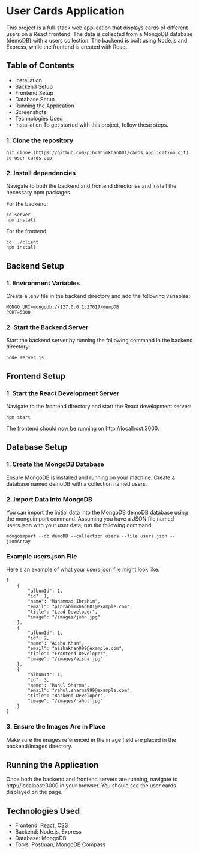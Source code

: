 # User Cards Application
This project is a full-stack web application that displays cards of different users on a React frontend. The data is collected from a MongoDB database (demoDB) with a users collection. The backend is built using Node.js and Express, while the frontend is created with React.

## Table of Contents
* Installation
* Backend Setup
* Frontend Setup
* Database Setup
* Running the Application
* Screenshots
* Technologies Used
* Installation
To get started with this project, follow these steps.

### 1. Clone the repository
```
git clone (https://github.com/pibrahimkhan001/cards_application.git)
cd user-cards-app
```
### 2. Install dependencies
Navigate to both the backend and frontend directories and install the necessary npm packages.

For the backend:
```
cd server
npm install
```
For the frontend:
```
cd ../client
npm install
```
## Backend Setup
### 1. Environment Variables
Create a .env file in the backend directory and add the following variables:
```
MONGO_URI=mongodb://127.0.0.1:27017/demoDB
PORT=5000
```
### 2. Start the Backend Server
Start the backend server by running the following command in the backend directory:
```
node server.js
```
## Frontend Setup
### 1. Start the React Development Server
Navigate to the frontend directory and start the React development server:
```
npm start
```
The frontend should now be running on http://localhost:3000.

## Database Setup
### 1. Create the MongoDB Database
Ensure MongoDB is installed and running on your machine. Create a database named demoDB with a collection named users.

### 2. Import Data into MongoDB
You can import the initial data into the MongoDB demoDB database using the mongoimport command. Assuming you have a JSON file named users.json with your user data, run the following command:
```
mongoimport --db demoDB --collection users --file users.json --jsonArray
```
### Example users.json File
Here's an example of what your users.json file might look like:
```
[
    {
        "albumId": 1,
        "id": 1,
        "name": "Mahammad Ibrahim",
        "email": "pibrahimkhan001@example.com",
        "title": "Lead Developer",
        "image": "/images/john.jpg"
    },
    {
        "albumId": 1,
        "id": 2,
        "name": "Aisha Khan",
        "email": "aishakhan999@example.com",
        "title": "Frontend Developer",
        "image": "/images/aisha.jpg"
    },
    {
        "albumId": 1,
        "id": 3,
        "name": "Rahul Sharma",
        "email": "rahul.sharma999@example.com",
        "title": "Backend Developer",
        "image": "/images/rahul.jpg"
    }
]
```
### 3. Ensure the Images Are in Place
Make sure the images referenced in the image field are placed in the backend/images directory.

## Running the Application
Once both the backend and frontend servers are running, navigate to http://localhost:3000 in your browser. You should see the user cards displayed on the page.

## Technologies Used
* Frontend: React, CSS
* Backend: Node.js, Express
* Database: MongoDB
* Tools: Postman, MongoDB Compass


